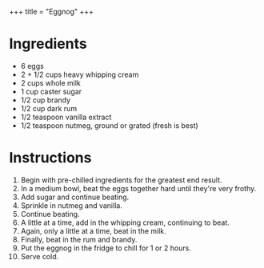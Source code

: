 +++
title = "Eggnog"
+++
# Ingredients

-   6 eggs
-   2 + 1/2 cups heavy whipping cream
-   2 cups whole milk
-   1 cup caster sugar
-   1/2 cup brandy
-   1/2 cup dark rum
-   1/2 teaspoon vanilla extract
-   1/2 teaspoon nutmeg, ground or grated (fresh is best)

# Instructions

1. Begin with pre-chilled ingredients for the greatest end result.
2. In a medium bowl, beat the eggs together hard until they're very frothy.
3. Add sugar and continue beating.
4. Sprinkle in nutmeg and vanilla.
5. Continue beating.
6. A little at a time, add in the whipping cream, continuing to beat.
7. Again, only a little at a time, beat in the milk.
8. Finally, beat in the rum and brandy.
9. Put the eggnog in the fridge to chill for 1 or 2 hours.
10. Serve cold.
